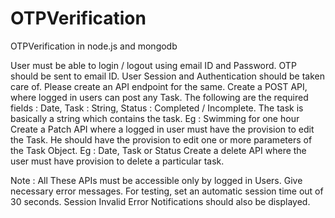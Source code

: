 # OTPVerification
OTPVerification in node.js and mongodb

User must be able to login / logout using email ID and Password. OTP should be sent to email ID. User Session and 
Authentication should be taken care of. Please create an API endpoint for the same.
 Create a POST API,  where logged in users can post any Task. The following are the required fields : Date, 
 Task : String,  Status : Completed / Incomplete. The task is basically a string which contains the task. Eg : Swimming for one hour
Create a Patch API where a logged in user must have the provision to edit the Task. He should have the provision
to edit one or more parameters of the Task Object. Eg : Date, Task or Status
 Create a delete API where the user must have provision to delete a particular task.

Note : All These APIs must be accessible only by logged in Users. Give necessary error messages. For testing, 
set an automatic session time out of 30 seconds. Session Invalid Error Notifications should also be displayed.
